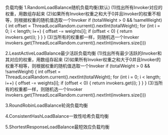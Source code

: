 负载均衡
1.RandomLoadBalance随机负载均衡(默认)
(1)找出所有Invoker对应的权重，用数组存起来
(2)如果所有Invoker权重之和大于0并且Invoker的权重不相等，则根据权重的随机值选取一个Invoker
if (totalWeight > 0 && !sameWeight) {
            int offset = ThreadLocalRandom.current().nextInt(totalWeight);
            for (int i = 0; i < length; i++) {
                offset -= weights[i];
                if (offset < 0) {
                    return invokers.get(i);
                }
            }
        }
(3)当所有的权重都一样，则随机选一个Invoker
invokers.get(ThreadLocalRandom.current().nextInt(invokers.size()))

2.LeastActiveLoadBalance最少活跃负载均衡
(1)找出所有最少活跃的Invoker和其对应的权重，用数组存起来
(2)如果所有Invoker权重之和大于0并且Invoker的权重不相等，则根据权重的随机值选取一个Invoker
if (totalWeight > 0 && !sameWeight) {
            int offset = ThreadLocalRandom.current().nextInt(totalWeight);
            for (int i = 0; i < length; i++) {
                offset -= weights[i];
                if (offset < 0) {
                    return invokers.get(i);
                }
            }
        }
(3)当所有的权重都一样，则随机选一个Invoker
invokers.get(ThreadLocalRandom.current().nextInt(invokers.size()))

3.RoundRobinLoadBalance轮询负载均衡

4.ConsistentHashLoadBalance一致性哈希负载均衡

5.ShortestResponseLoadBalance最短效应负载均衡
